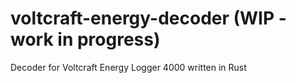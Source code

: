 # voltcraft-energy-decoder (WIP - work in progress)
 Decoder for Voltcraft Energy Logger 4000 written in Rust
